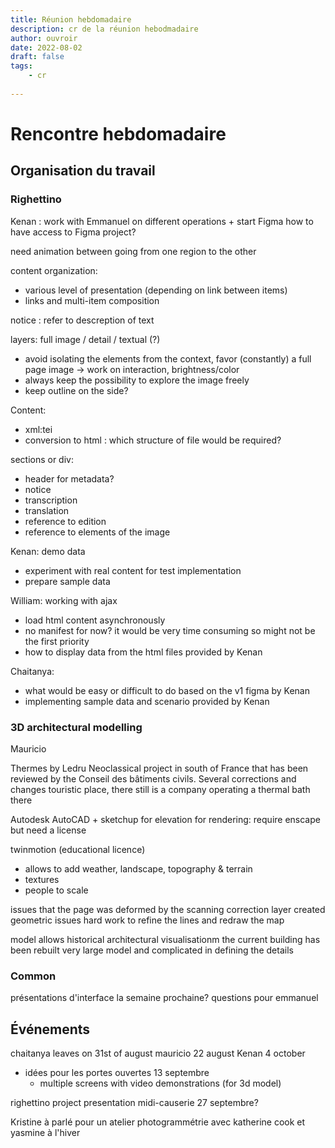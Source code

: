 ```yaml
---
title: Réunion hebdomadaire
description: cr de la réunion hebodmadaire
author: ouvroir
date: 2022-08-02
draft: false
tags:
    - cr
    
---
```



# Rencontre hebdomadaire


## Organisation du travail 

### Righettino

Kenan : work with Emmanuel on different operations + start Figma
how to have access to Figma project? 

need animation between going from one region to the other

content organization:
- various level of presentation (depending on link between items) 
- links and multi-item composition

notice : refer to descreption of text

layers: full image / detail / textual (?)

- avoid isolating the elements from the context, favor (constantly) a full page image → work on interaction, brightness/color
- always keep the possibility to explore the image freely
- keep outline on the side?


Content:
- xml:tei
- conversion to html : which structure of file would be required? 

sections or div:
- header for metadata? 
- notice
- transcription
- translation
- reference to edition
- reference to elements of the image

Kenan: demo data
- experiment with real content for test implementation
- prepare sample data

William: working with ajax
- load html content asynchronously
- no manifest for now? it would be very time consuming so might not be the first priority
- how to display data from the html files provided by Kenan

Chaitanya:
- what would be easy or difficult to do based on the v1 figma by Kenan
- implementing sample data and scenario provided by Kenan



### 3D architectural modelling
Mauricio

Thermes by Ledru
Neoclassical project in south of France that has been reviewed by the Conseil des bâtiments civils. Several corrections and changes
touristic place, there still is a company operating a thermal bath there

Autodesk AutoCAD + sketchup for elevation
for rendering: require enscape but need a license

twinmotion (educational licence)
- allows to add weather, landscape, topography & terrain
- textures
- people to scale

issues that the page was deformed by the scanning 
correction layer created geometric issues
hard work to refine the lines and redraw the map

model allows historical architectural visualisationm the current building has been rebuilt 
very large model and complicated in defining the details



### Common

présentations d'interface la semaine prochaine? 
questions pour emmanuel


## Événements

chaitanya leaves on 31st of august
mauricio 22 august
Kenan 4 october


- idées pour les portes ouvertes 13 septembre
    - multiple screens with video demonstrations (for 3d model)


righettino project presentation
midi-causerie 27 septembre? 


Kristine à parlé pour un atelier photogrammétrie avec katherine cook et yasmine à l'hiver 